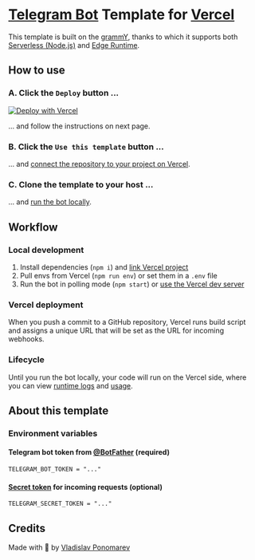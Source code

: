# [Telegram Bot](https://core.telegram.org/bots) Template for [Vercel](https://vercel.com)

This template is built on the [grammY](https://grammy.dev), thanks to which it
supports
both [Serverless (Node.js)](https://vercel.com/docs/functions/runtimes/node-js)
and [Edge Runtime](https://vercel.com/docs/functions/runtimes/edge-runtime).

## How to use

### A. Click the `Deploy` button ...

[![Deploy with Vercel](https://vercel.com/button)](https://vercel.com/new/clone?repository-url=https%3A%2F%2Fgithub.com%2FPonomareVlad%2FgrammYVercel&env=TELEGRAM_BOT_TOKEN&envDescription=Telegram%20Bot%20Token%20from%20%40BotFather&envLink=https%3A%2F%2Fcore.telegram.org%2Fbots%2Ftutorial%23obtain-your-bot-token&project-name=telegram-bot&repository-name=telegram-bot&redirect-url=https%3A%2F%2Fgrammy.dev&demo-title=grammY&demo-description=Documantation%20for%20grammY&demo-url=https%3A%2F%2Fgrammy.dev&demo-image=https%3A%2F%2Fgrammy.dev%2Fimages%2FgrammY.png)

... and follow the instructions on next page.

### B. Click the `Use this template` button ...

...
and [connect the repository to your project on Vercel](https://vercel.com/new).

### C. Clone the template to your host ...

... and [run the bot locally](#local-development).

## Workflow

### Local development

1. Install dependencies (`npm i`)
   and [link Vercel project](https://vercel.com/docs/cli/project-linking)
2. Pull envs from Vercel (`npm run env`) or set them in a `.env` file
3. Run the bot in polling mode (`npm start`)
   or [use the Vercel dev server](https://vercel.com/docs/cli/dev)

### Vercel deployment

When you push a commit to a GitHub repository, Vercel runs build script
and assigns a unique URL that will be set as the URL for incoming webhooks.

### Lifecycle

Until you run the bot locally, your code will run on the Vercel side, where you
can view [runtime logs](https://vercel.com/docs/observability/runtime-logs) and
[usage](https://vercel.com/docs/pricing/manage-and-optimize-usage#viewing-usage).

## About this template

### Environment variables

#### Telegram bot token from [@BotFather](https://core.telegram.org/bots/tutorial#obtain-your-bot-token) (required)

```env
TELEGRAM_BOT_TOKEN = "..."
```

#### [Secret token](https://core.telegram.org/bots/api#:~:text=secret_token) for incoming requests (optional)

```env
TELEGRAM_SECRET_TOKEN = "..."
```

## Credits

Made with 🌚 by [Vladislav Ponomarev](https://github.com/PonomareVlad)
